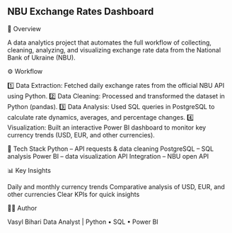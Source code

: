 ## NBU Exchange Rates Dashboard   
📘 Overview

A data analytics project that automates the full workflow of collecting, cleaning, analyzing, and visualizing exchange rate data from the National Bank of Ukraine (NBU).

⚙️ Workflow

1️⃣ Data Extraction:
Fetched daily exchange rates from the official NBU API using Python.
2️⃣ Data Cleaning:
Processed and transformed the dataset in Python (pandas).
3️⃣ Data Analysis:
Used SQL queries in PostgreSQL to calculate rate dynamics, averages, and percentage changes.
4️⃣ Visualization:
Built an interactive Power BI dashboard to monitor key currency trends (USD, EUR, and other currencies).

🧠 Tech Stack
Python – API requests & data cleaning
PostgreSQL – SQL analysis
Power BI – data visualization
API Integration – NBU open API

📊 Key Insights

Daily and monthly currency trends
Comparative analysis of USD, EUR, and other currencies
Clear KPIs for quick insights


👨‍💻 Author

Vasyl Bihari
Data Analyst | Python • SQL • Power BI

